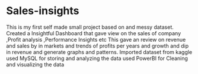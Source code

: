 # Sales-insights
This is my first self made small project based on and messy dataset.
Created a Insightful Dashboard that gave view on the sales of company ,Profit analysis ,Performance Insights etc This gave an review on revenue and sales by in markets and trends of profits per years and growth and dip in revenue and generate graphs and patterns.
Imported dataset from kaggle
used MySQL for storing and analyzing the data
used PowerBI for Cleaning and visualizing the data
